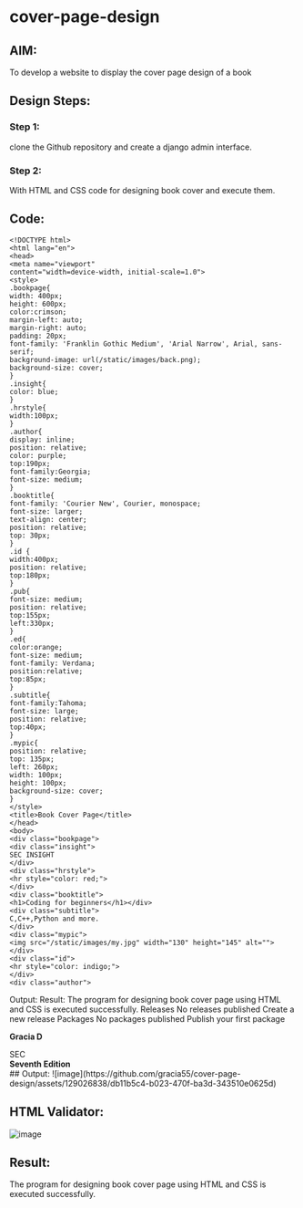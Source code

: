 # cover-page-design
## AIM:
To develop a website to display the cover page design of a book

## Design Steps:

### Step 1:
clone the Github repository and create a django admin interface.
### Step 2:
With HTML and CSS code for designing book cover and execute them.
## Code:
```
<!DOCTYPE html>
<html lang="en">
<head>
<meta name="viewport"
content="width=device-width, initial-scale=1.0">
<style>
.bookpage{
width: 400px;
height: 600px;
color:crimson;
margin-left: auto;
margin-right: auto;
padding: 20px;
font-family: 'Franklin Gothic Medium', 'Arial Narrow', Arial, sans-serif;
background-image: url(/static/images/back.png);
background-size: cover;
}
.insight{
color: blue;
}
.hrstyle{
width:100px;
}
.author{
display: inline;
position: relative;
color: purple;
top:190px;
font-family:Georgia;
font-size: medium;
}
.booktitle{
font-family: 'Courier New', Courier, monospace;
font-size: larger;
text-align: center;
position: relative;
top: 30px;
}
.id {
width:400px;
position: relative;
top:180px;
}
.pub{
font-size: medium;
position: relative;
top:155px;
left:330px;
}
.ed{
color:orange;
font-size: medium;
font-family: Verdana;
position:relative;
top:85px;
}
.subtitle{
font-family:Tahoma;
font-size: large;
position: relative;
top:40px;
}
.mypic{
position: relative;
top: 135px;
left: 260px;
width: 100px;
height: 100px;
background-size: cover;
}
</style>
<title>Book Cover Page</title>
</head>
<body>
<div class="bookpage">
<div class="insight">
SEC INSIGHT
</div>
<div class="hrstyle">
<hr style="color: red;">
</div>
<div class="booktitle">
<h1>Coding for beginners</h1></div>
<div class="subtitle">
C,C++,Python and more.
</div>
<div class="mypic">
<img src="/static/images/my.jpg" width="130" height="145" alt="">
</div>
<div class="id">
<hr style="color: indigo;">
</div>
<div class="author">
```
Output:
Result:
The program for designing book cover page using HTML and CSS is executed successfully.
Releases
No releases published
Create a new release
Packages
No packages published
Publish your first package
<p><b>Gracia D</b></p>
</div>
<div class="pub">
SEC
</div>
<div class="ed">
<b>Seventh Edition</b>
</div>
</div>
## Output:
![image](https://github.com/gracia55/cover-page-design/assets/129026838/db11b5c4-b023-470f-ba3d-343510e0625d)

## HTML Validator:
![image](https://github.com/gracia55/cover-page-design/assets/129026838/01287fd2-709b-471a-a016-e03efb40b6c4)

## Result:
The program for designing book cover page using HTML and CSS is executed successfully.
